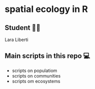 # spatial ecology in R

## Student 👩‍🎓
Lara Liberti

## Main scripts in this repo 💻
+ scripts on populatiom
+ scripts on communities
+ scripts om ecosystems


